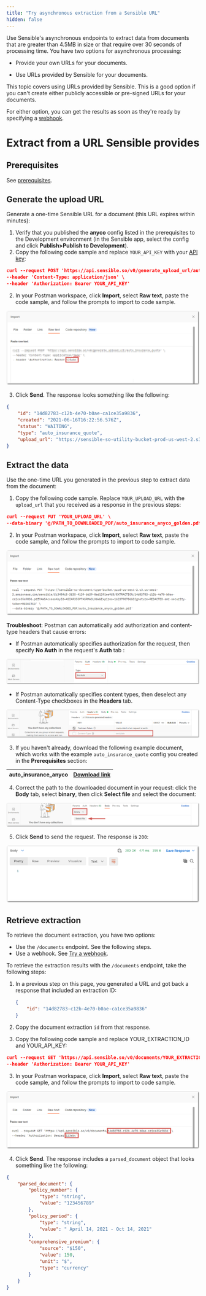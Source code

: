 ```yaml
---
title: "Try asynchronous extraction from a Sensible URL"
hidden: false
---
```


Use Sensible's asynchronous endpoints to extract data from documents that are greater than 4.5MB in size or that require over 30 seconds of processing time. You have two options for asynchronous processing:

- Provide your own URLs for your documents. 

- Use URLs provided by Sensible for your documents. 

This topic covers using URLs provided by Sensible. This is a good option if you can't create either publicly accessible or pre-signed URLs for your documents.

For either option, you can get the results as soon as they're ready by specifying a [webhook](doc:api-tutorial-webhook).

Extract from a URL Sensible provides
====

Prerequisites
----

See [prerequisites](doc:api-tutorial#prerequisites).


Generate the upload URL
----


Generate a one-time Sensible URL for a document (this URL expires within minutes): 

  1. Verify that you published the **anyco** config listed in the prerequisites to the Development environment (in the Sensible app, select the config and click **Publish>Publish to Development**).
  1. Copy the following code sample and replace `YOUR_API_KEY` with your [API key](https://app.sensible.so/account/):

```json
curl --request POST 'https://api.sensible.so/v0/generate_upload_url/auto_insurance_quote?environment=development' \
--header 'Content-Type: application/json' \
--header 'Authorization: Bearer YOUR_API_KEY'
```

2. In your Postman workspace, click **Import**, select **Raw text**, paste the code sample, and follow the prompts to import to code sample.

  ![Click to enlarge](https://raw.githubusercontent.com/sensible-hq/sensible-docs/main/readme-sync/assets/v0/images/final/api_quickstart_postman_3.png)

3. Click **Send**. The response looks something like the following:

```json
{
    "id": "14d82783-c12b-4e70-b0ae-ca1ce35a9836",
    "created": "2021-06-16T16:22:56.576Z",
    "status": "WAITING",
    "type": "auto_insurance_quote",
    "upload_url": "https://sensible-so-utility-bucket-prod-us-west-2.s3.us-west-2.amazonaws.com/EXTRACTION_UPLOAD/sensible/fc3484c5-3f35-4129-bb29-0ad1291ee9f8/EXTRACTION/14d82783-c12b-4e70-b0ae-ca1ce35a9836.pdf?AWSAccessKeyId=REDACTED&Expires=1623861476&Signature=REDACTED&x-amz-security-token=REDACTED"
}
```

Extract the data 
----


Use the one-time URL you generated in the previous step to extract data from the document:

1. Copy the following code sample. Replace `YOUR_UPLOAD_URL` with the `upload_url` that you received as a response in the previous steps:

```json
curl --request PUT 'YOUR_UPLOAD_URL' \
--data-binary '@/PATH_TO_DOWNLOADED_PDF/auto_insurance_anyco_golden.pdf'
```

2. In your Postman workspace, click **Import**, select **Raw text**, paste the code sample, and follow the prompts to import to code sample.

  ![Click to enlarge](https://raw.githubusercontent.com/sensible-hq/sensible-docs/main/readme-sync/assets/v0/images/final/api_quickstart_postman_4.png)

**Troubleshoot**: Postman can automatically add authorization and content-type headers that cause errors:

- If Postman automatically specifies authorization for the request, then specify **No Auth** in the request's **Auth** tab :

![Click to enlarge](https://raw.githubusercontent.com/sensible-hq/sensible-docs/main/readme-sync/assets/v0/images/final/api_quickstart_no_auth.png)

- If Postman automatically specifies content types, then deselect any Content-Type checkboxes in the **Headers** tab.

![Click to enlarge](https://raw.githubusercontent.com/sensible-hq/sensible-docs/main/readme-sync/assets/v0/images/final/api_quickstart_postman_headers_2.png)

3. If you haven't already, download the following example document, which works with the example `auto_insurance_quote` config you created in the **Prerequisites** section:

| auto_insurance_anyco | [Download link](https://github.com/sensible-hq/sensible-docs/raw/main/readme-sync/assets/v0/pdfs/auto_insurance_anyco.pdf) |
| --------------------------- | ------------------------------------------------------------ |

4. Correct the path to the downloaded document in your request: click the **Body** tab, select **binary**, then click **Select file** and select the document:

  ![Click to enlarge](https://raw.githubusercontent.com/sensible-hq/sensible-docs/main/readme-sync/assets/v0/images/final/api_quickstart_postman_file.png)

  

5. Click **Send** to send the request. The response is  `200`:



  ![Click to enlarge](https://raw.githubusercontent.com/sensible-hq/sensible-docs/main/readme-sync/assets/v0/images/final/api_quickstart_postman_200.png) 




Retrieve extraction
----

 To retrieve the document extraction, you have two options:

- Use the `/documents` endpoint. See the following steps.
- Use a webhook. See [Try a webhook](doc:api-tutorial-webhook).


To retrieve the extraction results with the  `/documents` endpoint, take the following steps:


1. In a previous step on this page,  you generated a URL and got back a response that included an extraction ID:

   ```json
   {
       "id": "14d82783-c12b-4e70-b0ae-ca1ce35a9836"
   }
   ```
   
2. Copy the document extraction `id` from that response.

3. Copy the following code sample and replace YOUR_EXTRACTION_ID and YOUR_API_KEY:

```json
curl --request GET 'https://api.sensible.so/v0/documents/YOUR_EXTRACTION_ID' \
--header 'Authorization: Bearer YOUR_API_KEY'
```

3. In your Postman workspace, click **Import**, select **Raw text**, paste the code sample, and follow the prompts to import to code sample.

![Click to enlarge](https://raw.githubusercontent.com/sensible-hq/sensible-docs/main/readme-sync/assets/v0/images/final/api_quickstart_postman_2.png)

4. Click **Send**. The response includes a `parsed_document` object that looks something like the following:

```json
{
    "parsed_document": {
        "policy_number": {
            "type": "string",
            "value": "123456789"
        },
        "policy_period": {
            "type": "string",
            "value": " April 14, 2021 - Oct 14, 2021"
        },
        "comprehensive_premium": {
            "source": "$150",
            "value": 150,
            "unit": "$",
            "type": "currency"
        }
    }
}
```

